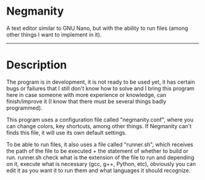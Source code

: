 # Negmanity
A text editor similar to GNU Nano, but with the ability to run files (among other things I want to implement in it). 

-------------------------
#    Description
The program is in development, it is not ready to be used yet, it has certain bugs or failures that I still don't know how to
solve and I bring this program here in case someone with more experience or knowledge, can finish/improve it (I know that there
must be several things badly programmed).

This program uses a configuration file called "negmanity.conf", where you can change colors, key shortcuts, among other things.
If Negmanity can't finds this file, it will use its own default settings.

To be able to run files, it also uses a file called "runner.sh", which receives the path of the file to be executed + the
statement of whether to build or run. runner.sh check what is the extension of the file to run and depending on it, execute
what is necessary (gcc, g++, Python, etc), obviously you can edit it as you want it to run them and what languages it should
recognize.
